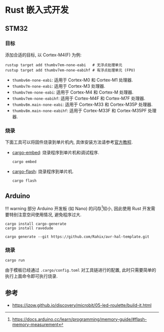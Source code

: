 # Rust 嵌入式开发

## STM32

### 目标

添加合适的目标, 以 Cortex-M4(F) 为例:

```console
rustup target add thumbv7em-none-eabi   # 无浮点处理单元
rustup target add thumbv7em-none-eabihf # 有浮点处理单元 (FPU)
```

- `thumbv6m-none-eabi`: 适用于 Cortex-M0 和 Cortex-M1 处理器.
- `thumbv7m-none-eabi`: 适用于 Cortex-M3 处理器.
- `thumbv7em-none-eabi`: 适用于 Cortex-M4 和 Cortex-M 处理器.
- `thumbv7em-none-eabihf`: 适用于 Cortex-M4F 和 Cortex-M7F 处理器.
- `thumbv8m.main-none-eabi`: 适用于 Cortex-M33 和 Cortex-M35P 处理器.
- `thumbv8m.main-none-eabihf`: 适用于 Cortex-M33F 和 Cortex-M35PF 处理器.

### 烧录

下面工具可以将固件烧录到单片机内, 具体安装方法请参考[官方教程](https://probe.rs/docs/getting-started/installation/).

- [cargo-embed](https://probe.rs/docs/tools/cargo-embed/): 烧录程序到单片机和调试程序.

    ```console
    cargo embed
    ```

- [cargo-flash](https://probe.rs/docs/tools/cargo-flash/): 烧录程序到单片机.

    ```console
    cargo flash
    ```

## Arduino

!!! warning
    部分 Arduino 开发板 (如 Nano) 的闪存[^1]较小, 因此使用 Rust 开发需要特别注意空间使用情况, 避免程序过大.

```console
cargo install cargo-generate
cargo install ravedude

cargo generate --git https://github.com/Rahix/avr-hal-template.git
```

### 烧录

```console
cargo run
```

由于模板已经通过 `.cargo/config.toml` 对工具链进行的配置, 此时只需要简单的执行上面命令即可执行烧录.

[^1]: <https://docs.arduino.cc/learn/programming/memory-guide/#flash-memory-measurement>

## 参考

- <https://jzow.github.io/discovery/microbit/05-led-roulette/build-it.html>
